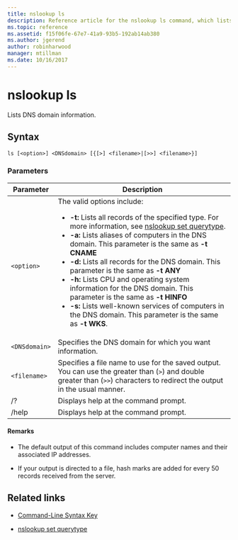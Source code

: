 ```yaml
---
title: nslookup ls
description: Reference article for the nslookup ls command, which lists DNS domain information.
ms.topic: reference
ms.assetid: f15f06fe-67e7-41a9-93b5-192ab14ab380
ms.author: jgerend
author: robinharwood
manager: mtillman
ms.date: 10/16/2017
---
```


# nslookup ls



Lists DNS domain information.

## Syntax

```
ls [<option>] <DNSdomain> [{[>] <filename>|[>>] <filename>}]
```

### Parameters

| Parameter | Description |
| --------- | ----------- |
| `<option>` | The valid options include:<ul><li>**-t:** Lists all records of the specified type. For more information, see [nslookup set querytype](nslookup-set-querytype.md).</li><li>**-a:** Lists aliases of computers in the DNS domain. This parameter is the same as **-t CNAME**</li><li>**-d:** Lists all records for the DNS domain. This parameter is the same as **-t ANY**</li><li>**-h:** Lists CPU and operating system information for the DNS domain. This parameter is the same as **-t HINFO**</li><li>**-s:** Lists well-known services of computers in the DNS domain. This parameter is the same as **-t WKS**. |
| `<DNSdomain>` | Specifies the DNS domain for which you want information. |
| `<filename>` | Specifies a file name to use for the saved output. You can use the greater than (`>`) and double greater than (`>>`) characters to redirect the output in the usual manner. |
| /? | Displays help at the command prompt. |
| /help | Displays help at the command prompt. |

#### Remarks

- The default output of this command includes computer names and their associated IP addresses.

- If your output is directed to a file, hash marks are added for every 50 records received from the server.

## Related links

- [Command-Line Syntax Key](command-line-syntax-key.md)

- [nslookup set querytype](nslookup-set-querytype.md)
